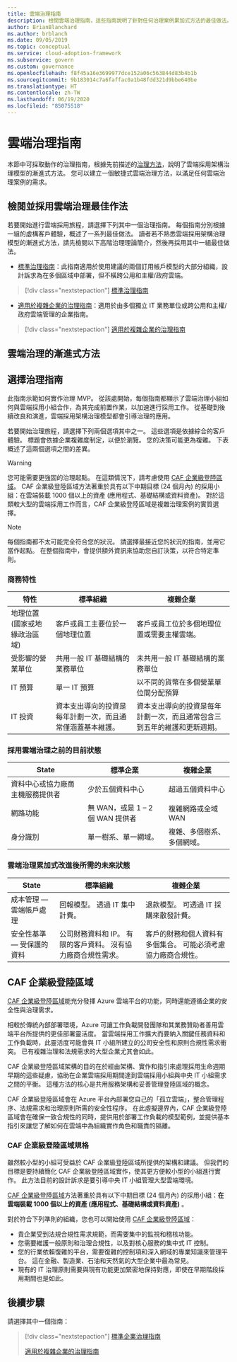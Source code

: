 ```yaml
---
title: 雲端治理指南
description: 檢閱雲端治理指南，這些指南說明了針對任何治理案例累加式方法的最佳做法。
author: BrianBlanchard
ms.author: brblanch
ms.date: 09/05/2019
ms.topic: conceptual
ms.service: cloud-adoption-framework
ms.subservice: govern
ms.custom: governance
ms.openlocfilehash: f8f45a16e3699977dce152a06c563844d83b4b1b
ms.sourcegitcommit: 9b183014c7a6faffac0a1b48fdd321d9bbe640be
ms.translationtype: HT
ms.contentlocale: zh-TW
ms.lasthandoff: 06/19/2020
ms.locfileid: "85075518"
---
```

# <a name="cloud-governance-guides"></a>雲端治理指南

本節中可採取動作的治理指南，根據先前描述的[治理方法](../methodology.md)，說明了雲端採用架構治理模型的漸進式方法。 您可以建立一個敏捷式雲端治理方法，以滿足任何雲端治理案例的需求。

## <a name="review-and-adopt-cloud-governance-best-practices"></a>檢閱並採用雲端治理最佳作法

若要開始進行雲端採用旅程，請選擇下列其中一個治理指南。 每個指南分別根據一組的虛構客戶體驗，概述了一系列最佳做法。 讀者若不熟悉雲端採用架構治理模型的漸進式方法，請先檢閱以下高階治理理論簡介，然後再採用其中一組最佳做法。

<!-- markdownlint-disable MD033 -->

- [標準治理指南](./standard/index.md)：此指南適用於使用建議的兩個訂用帳戶模型的大部分組織，設計訴求為在多個區域中部署，但不橫跨公用和主權/政府雲端。

> [!div class="nextstepaction"]
> [標準治理指南](./standard/index.md)

- [適用於複雜企業的治理指南](./complex/index.md)：適用於由多個獨立 IT 業務單位或跨公用和主權/政府雲端管理的企業指南。

> [!div class="nextstepaction"]
> [適用於複雜企業的治理指南](./complex/index.md)

<!-- markdownlint-enable MD033 -->

## <a name="an-incremental-approach-to-cloud-governance"></a>雲端治理的漸進式方法

## <a name="choose-a-governance-guide"></a>選擇治理指南

此指南示範如何實作治理 MVP。 從該處開始，每個指南都顯示了雲端治理小組如何與雲端採用小組合作，為其完成前置作業，以加速進行採用工作。 從基礎到後續改良和演進，雲端採用架構治理模型都會引導治理的應用。

若要開始治理旅程，請選擇下列兩個選項其中之一。 這些選項是依據綜合的客戶體驗。 標題會依據企業複雜度制定，以便於瀏覽。 您的決策可能更為複雜。 下表概述了這兩個選項之間的差異。

<!-- TODO: Refactor VDC content below. -->
<!-- docsTest:ignore "Azure Virtual Datacenter" -->

> [!WARNING]
> 您可能需要更強固的治理起點。 在這類情況下，請考慮使用 [CAF 企業級登陸區域](../../ready/enterprise-scale/index.md)。 CAF 企業級登陸區域方法著重於具有以下中期目標 (24 個月內) 的採用小組：在雲端裝載 1000 個以上的資產 (應用程式、基礎結構或資料資產)。 對於這類較大型的雲端採用工作而言，CAF 企業級登陸區域是複雜治理案例的實質選擇。

<!-- markdownlint-disable MD028 -->

> [!NOTE]
> 每個指南都不太可能完全符合您的狀況。 請選擇最接近您的狀況的指南，並用它當作起點。 在整個指南中，會提供額外資訊來協助您自訂決策，以符合特定準則。

### <a name="business-characteristics"></a>商務特性

| 特性 | 標準組織 | 複雜企業 |
|---|---|---|
| 地理位置 (國家或地緣政治區域) | 客戶或員工主要位於一個地理位置 | 客戶或員工位於多個地理位置或需要主權雲端。 |
| 受影響的營業單位 | 共用一般 IT 基礎結構的業務單位 | 未共用一般 IT 基礎結構的業務單位 |
| IT 預算 | 單一 IT 預算 | 以不同的貨幣在多個營業單位間分配預算 |
| IT 投資 | 資本支出導向的投資是每年計劃一次，而且通常僅涵蓋基本維護。 | 資本支出導向的投資是每年計劃一次，而且通常包含三到五年的維護和更新週期。 |

### <a name="current-state-before-adopting-cloud-governance"></a>採用雲端治理之前的目前狀態

| State | 標準企業 | 複雜企業 |
|---|---|---|
| 資料中心或協力廠商主機服務提供者 | 少於五個資料中心 | 超過五個資料中心 |
| 網路功能 | 無 WAN，或是 1 &ndash; 2 個 WAN 提供者 | 複雜網路或全域 WAN |
| 身分識別 | 單一樹系、單一網域。 | 複雜、多個樹系、多個網域。 |

### <a name="desired-future-state-after-incremental-improvement-of-cloud-governance"></a>雲端治理累加式改進後所需的未來狀態

| State | 標準組織 | 複雜企業 |
|---|---|---|
| 成本管理 &mdash; 雲端帳戶處理 | 回報模型。 透過 IT 集中計費。 | 退款模型。 可透過 IT 採購來散發計費。 |
| 安全性基準 &mdash; 受保護的資料 | 公司財務資料和 IP。 有限的客戶資料。 沒有協力廠商合規性需求。 | 客戶的財務和個人資料有多個集合。 可能必須考慮協力廠商合規性。 |

## <a name="caf-enterprise-scale-landing-zone"></a>CAF 企業級登陸區域

[CAF 企業級登陸區域](../../ready/enterprise-scale/index.md)能充分發揮 Azure 雲端平台的功能，同時還能遵循企業的安全性與治理需求。

相較於傳統內部部署環境，Azure 可讓工作負載開發團隊和其業務贊助者善用雲端平台所提供的更佳部署靈活度。 當雲端採用工作擴大而要納入關鍵任務資料和工作負載時，此靈活度可能會與 IT 小組所建立的公司安全性和原則合規性需求衝突。 已有複雜治理和法規需求的大型企業尤其會如此。

CAF 企業級登陸區域架構的目的在於經由架構、實作和指引來處理採用生命週期早期的這些疑慮，協助在企業雲端採用期間達到雲端採用小組與中央 IT 小組需求之間的平衡。 這種方法的核心是共用服務架構和妥善管理登陸區域的概念。

CAF 企業級登陸區域會在 Azure 平台內部署您自己的「孤立雲端」，整合管理程序、法規需求和治理原則所需的安全性程序。 在此虛擬邊界內，CAF 企業級登陸區域會在確保一致合規性的同時，提供用於部署工作負載的模型範例，並提供基本指引來讓您了解如何在雲端中為組織實作角色和職責的隔離。

### <a name="caf-enterprise-scale-landing-zone-qualifications"></a>CAF 企業級登陸區域規格

雖然較小型的小組可受益於 CAF 企業級登陸區域所提供的架構和建議。 但我們的目標是要持續簡化 CAF 企業級登陸區域實作，使其更方便較小型的小組進行實作。 此方法目前的設計訴求是要引導中央 IT 小組管理大型雲端環境。

[CAF 企業級登陸區域](../../ready/enterprise-scale/index.md)方法著重於具有以下中期目標 (24 個月內) 的採用小組：**在雲端裝載 1000 個以上的資產 (應用程式、基礎結構或資料資產)** 。

對於符合下列準則的組織，您也可以開始使用 [CAF 企業級登陸區域](../../ready/enterprise-scale/index.md)：

- 貴企業受到法規合規性需求規範，而需要集中的監視和稽核功能。
- 您需要維護一般原則和治理合規性，以及對核心服務的集中式 IT 控制。
- 您的行業依賴復雜的平台，需要復雜的控制項和深入網域的專業知識來管理平台。 這在金融、製造業、石油和天然氣的大型企業中最為常見。
- 現有的 IT 治理原則需要與現有功能更加緊密地保持對應，即使在早期階段採用期間也是如此。

## <a name="next-steps"></a>後續步驟

請選擇其中一個指南：

> [!div class="nextstepaction"]
> [標準企業治理指南](./standard/index.md)
>
> [適用於複雜企業的治理指南](./complex/index.md)
